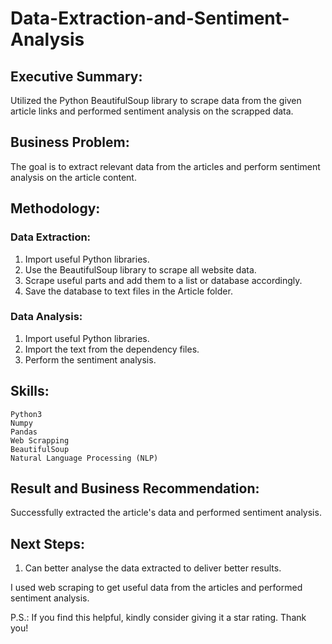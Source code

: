 # Data-Extraction-and-Sentiment-Analysis

## Executive Summary: 

Utilized the Python BeautifulSoup library to scrape data from the given article links and performed sentiment analysis on the scrapped data.

## Business Problem:

The goal is to extract relevant data from the articles and perform sentiment analysis on the article content.

## Methodology:

### Data Extraction:

1. Import useful Python libraries.
2. Use the BeautifulSoup library to scrape all website data.
3. Scrape useful parts and add them to a list or database accordingly.
4. Save the database to text files in the Article folder.

### Data Analysis:

1. Import useful Python libraries.
2. Import the text from the dependency files.
3. Perform the sentiment analysis.

## Skills:
    Python3
    Numpy
    Pandas
    Web Scrapping
    BeautifulSoup
    Natural Language Processing (NLP)

## Result and Business Recommendation:

Successfully extracted the article's data and performed sentiment analysis.

## Next Steps:

1. Can better analyse the data extracted to deliver better results.


I used web scraping to get useful data from the articles and performed sentiment analysis.


P.S.: If you find this helpful, kindly consider giving it a star rating. Thank you!

